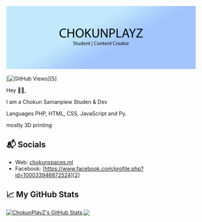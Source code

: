 [![ChokunPlayZ](https://github.com/ChokunPlayZ/ChokunPlayZ/raw/main/pictures/profile-readme/banner-1500x500.png)][1]

[![GitHub Views](https://komarev.com/ghpvc/?username=chokunkr&color=FAC151)][5]

Hey 👋🏻,

I am a Chokun Samanpiew Studen & Dev

Languages
PHP, HTML, CSS, JavaScript and Py.

mostly 3D printing

## 📬 Socials

- Web: [chokunspaces.ml][1]
- Facebook: [https://www.facebook.com/profile.php?id=100033946872524][2]

## &#x1f4c8; My GitHub Stats

<a href="https://github.com/ChokunPlayZ">
  <img align="center" src="[https://github-readme-stats.vercel.app/api?username=chokunplayz&theme=github_dark](https://images.unsplash.com/photo-1452857297128-d9c29adba80b?ixlib=rb-1.2.1&ixid=MnwxMjA3fDB8MHxwaG90by1wYWdlfHx8fGVufDB8fHx8&auto=format&fit=crop&w=1074&q=80)" alt="ChokunPlayZ's GitHub Stats" height="230"/>
</a>

<a href="https://github.com/chokunkr">
  <img align="center" src="https://github-readme-stats.vercel.app/api/top-langs/?username=chokunplayz&theme=github_dark" height="230"/>
</a>

[1]: https://chokunspaces.ml
